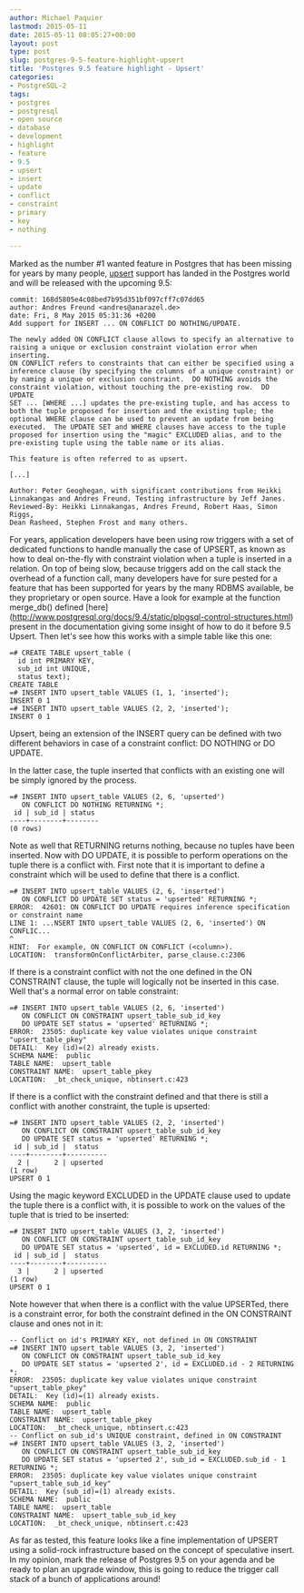 ```yaml
---
author: Michael Paquier
lastmod: 2015-05-11
date: 2015-05-11 08:05:27+00:00
layout: post
type: post
slug: postgres-9-5-feature-highlight-upsert
title: 'Postgres 9.5 feature highlight - Upsert'
categories:
- PostgreSQL-2
tags:
- postgres
- postgresql
- open source
- database
- development
- highlight
- feature
- 9.5
- upsert
- insert
- update
- conflict
- constraint
- primary
- key
- nothing

---
```


Marked as the number #1 wanted feature in Postgres that has been missing for
years by many people, [upsert](http://www.postgresql.org/docs/devel/static/sql-insert.html)
support has landed in the Postgres world and will be released with the upcoming
9.5:

    commit: 168d5805e4c08bed7b95d351bf097cff7c07dd65
    author: Andres Freund <andres@anarazel.de>
    date: Fri, 8 May 2015 05:31:36 +0200
    Add support for INSERT ... ON CONFLICT DO NOTHING/UPDATE.

    The newly added ON CONFLICT clause allows to specify an alternative to
    raising a unique or exclusion constraint violation error when inserting.
    ON CONFLICT refers to constraints that can either be specified using a
    inference clause (by specifying the columns of a unique constraint) or
    by naming a unique or exclusion constraint.  DO NOTHING avoids the
    constraint violation, without touching the pre-existing row.  DO UPDATE
    SET ... [WHERE ...] updates the pre-existing tuple, and has access to
    both the tuple proposed for insertion and the existing tuple; the
    optional WHERE clause can be used to prevent an update from being
    executed.  The UPDATE SET and WHERE clauses have access to the tuple
    proposed for insertion using the "magic" EXCLUDED alias, and to the
    pre-existing tuple using the table name or its alias.

    This feature is often referred to as upsert.

    [...]

    Author: Peter Geoghegan, with significant contributions from Heikki
    Linnakangas and Andres Freund. Testing infrastructure by Jeff Janes.
    Reviewed-By: Heikki Linnakangas, Andres Freund, Robert Haas, Simon Riggs,
    Dean Rasheed, Stephen Frost and many others.

For years, application developers have been using row triggers with a set
of dedicated functions to handle manually the case of UPSERT, as known as
how to deal on-the-fly with constraint violation when a tuple is inserted in
a relation. On top of being slow, because triggers add on the call stack the
overhead of a function call, many developers have for sure pested for a
feature that has been supported for years by the many RDBMS available, be
they proprietary or open source. Have a look for example at the function
merge\_db() defined [here]
(http://www.postgresql.org/docs/9.4/static/plpgsql-control-structures.html)
present in the documentation giving some insight of how to do it before
9.5 Upsert. Then let's see how this works with a simple table like this one:

    =# CREATE TABLE upsert_table (
      id int PRIMARY KEY,
	  sub_id int UNIQUE,
	  status text);
    CREATE TABLE
    =# INSERT INTO upsert_table VALUES (1, 1, 'inserted');
    INSERT 0 1
    =# INSERT INTO upsert_table VALUES (2, 2, 'inserted');
    INSERT 0 1

Upsert, being an extension of the INSERT query can be defined with two
different behaviors in case of a constraint conflict: DO NOTHING or DO
UPDATE.

In the latter case, the tuple inserted that conflicts with an existing
one will be simply ignored by the process.

    =# INSERT INTO upsert_table VALUES (2, 6, 'upserted')
       ON CONFLICT DO NOTHING RETURNING *;
     id | sub_id | status
    ----+--------+--------
    (0 rows)

Note as well that RETURNING returns nothing, because no tuples have been
inserted. Now with DO UPDATE, it is possible to perform operations on the
tuple there is a conflict with. First note that it is important to define
a constraint which will be used to define that there is a conflict.

    =# INSERT INTO upsert_table VALUES (2, 6, 'inserted')
       ON CONFLICT DO UPDATE SET status = 'upserted' RETURNING *;
    ERROR:  42601: ON CONFLICT DO UPDATE requires inference specification or constraint name
    LINE 1: ...NSERT INTO upsert_table VALUES (2, 6, 'inserted') ON CONFLIC...
    ^
    HINT:  For example, ON CONFLICT ON CONFLICT (<column>).
    LOCATION:  transformOnConflictArbiter, parse_clause.c:2306

If there is a constraint conflict with not the one defined in the ON
CONSTRAINT clause, the tuple will logically not be inserted in this case.
Well that's a normal error on table constraint:

    =# INSERT INTO upsert_table VALUES (2, 6, 'inserted')
       ON CONFLICT ON CONSTRAINT upsert_table_sub_id_key
	   DO UPDATE SET status = 'upserted' RETURNING *;
    ERROR:  23505: duplicate key value violates unique constraint "upsert_table_pkey"
    DETAIL:  Key (id)=(2) already exists.
    SCHEMA NAME:  public
    TABLE NAME:  upsert_table
    CONSTRAINT NAME:  upsert_table_pkey
    LOCATION:  _bt_check_unique, nbtinsert.c:423

If there is a conflict with the constraint defined and that there is still
a conflict with another constraint, the tuple is upserted:

    =# INSERT INTO upsert_table VALUES (2, 2, 'inserted')
       ON CONFLICT ON CONSTRAINT upsert_table_sub_id_key
	   DO UPDATE SET status = 'upserted' RETURNING *;
     id | sub_id |  status
    ----+--------+----------
      2 |      2 | upserted
    (1 row)
    UPSERT 0 1

Using the magic keyword EXCLUDED in the UPDATE clause used to update the
tuple there is a conflict with, it is possible to work on the values of
the tuple that is tried to be inserted:

    =# INSERT INTO upsert_table VALUES (3, 2, 'inserted')
       ON CONFLICT ON CONSTRAINT upsert_table_sub_id_key
	   DO UPDATE SET status = 'upserted', id = EXCLUDED.id RETURNING *;
     id | sub_id |  status
    ----+--------+----------
      3 |      2 | upserted
    (1 row)
    UPSERT 0 1

Note however that when there is a conflict with the value UPSERTed, there
is a constraint error, for both the constraint defined in the ON CONSTRAINT
clause and ones not in it:

    -- Conflict on id's PRIMARY KEY, not defined in ON CONSTRAINT
    =# INSERT INTO upsert_table VALUES (3, 2, 'inserted')
       ON CONFLICT ON CONSTRAINT upsert_table_sub_id_key
       DO UPDATE SET status = 'upserted 2', id = EXCLUDED.id - 2 RETURNING *;
    ERROR:  23505: duplicate key value violates unique constraint "upsert_table_pkey"
    DETAIL:  Key (id)=(1) already exists.
    SCHEMA NAME:  public
    TABLE NAME:  upsert_table
    CONSTRAINT NAME:  upsert_table_pkey
    LOCATION:  _bt_check_unique, nbtinsert.c:423
    -- Conflict on sub_id's UNIQUE constraint, defined in ON CONSTRAINT
    =# INSERT INTO upsert_table VALUES (3, 2, 'inserted')
       ON CONFLICT ON CONSTRAINT upsert_table_sub_id_key
	   DO UPDATE SET status = 'upserted 2', sub_id = EXCLUDED.sub_id - 1 RETURNING *;
    ERROR:  23505: duplicate key value violates unique constraint "upsert_table_sub_id_key"
    DETAIL:  Key (sub_id)=(1) already exists.
    SCHEMA NAME:  public
    TABLE NAME:  upsert_table
    CONSTRAINT NAME:  upsert_table_sub_id_key
    LOCATION:  _bt_check_unique, nbtinsert.c:423

As far as tested, this feature looks like a fine implementation of UPSERT
using a solid-rock infrastructure based on the concept of speculative insert.
In my opinion, mark the release of Postgres 9.5 on your agenda and be ready
to plan an upgrade window, this is going to reduce the trigger call stack
of a bunch of applications around!
